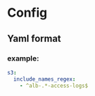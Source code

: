 Config
======

Yaml format
-----------

### example:

```yaml
s3:
  include_names_regex:
    - ^alb-.*-access-logs$
```
